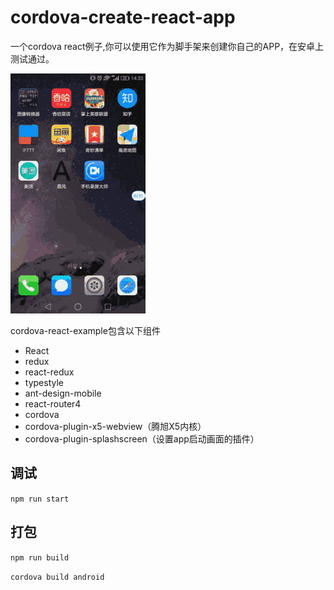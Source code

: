 # cordova-create-react-app
一个cordova react例子,你可以使用它作为脚手架来创建你自己的APP，在安卓上测试通过。

![](./test.gif)

cordova-react-example包含以下组件

- React
- redux
- react-redux
- typestyle
- ant-design-mobile
- react-router4
- cordova
- cordova-plugin-x5-webview（腾旭X5内核）
- cordova-plugin-splashscreen（设置app启动画面的插件）

## 调试

```npm run start ```

## 打包

```npm run build```

```cordova build android```



